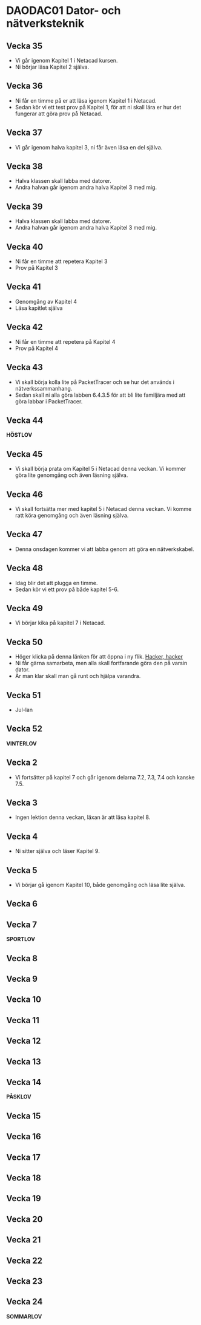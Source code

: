 # DAODAC01 Dator- och nätverksteknik

## Vecka 35

- Vi går igenom Kapitel 1 i Netacad kursen.<br>
- Ni börjar läsa Kapitel 2 själva.


<!-- -->

## Vecka 36

 - Ni får en timme på er att läsa igenom Kapitel 1 i Netacad.
 - Sedan kör vi ett test prov på Kapitel 1, för att ni skall lära er hur det fungerar att göra prov på Netacad.

## Vecka 37

- Vi går igenom halva kapitel 3, ni får även läsa en del själva.

## Vecka 38

- Halva klassen skall labba med datorer.
- Andra halvan går igenom andra halva Kapitel 3 med mig.

## Vecka 39

- Halva klassen skall labba med datorer.
- Andra halvan går igenom andra halva Kapitel 3 med mig.

## Vecka 40
 - Ni får en timme att repetera Kapitel 3
 - Prov på Kapitel 3

## Vecka 41

 - Genomgång av Kapitel 4
 - Läsa kapitlet själva

## Vecka 42
 
 - Ni får en timme att repetera på Kapitel 4
 - Prov på Kapitel 4

## Vecka 43

 - Vi skall börja kolla lite på PacketTracer och se hur det används i nätverkssammanhang.
 - Sedan skall ni alla göra labben 6.4.3.5 för att bli lite familjära med att göra labbar i PacketTracer.

## Vecka 44

**HÖSTLOV**

## Vecka 45

- Vi skall börja prata om Kapitel 5 i Netacad denna veckan. Vi kommer göra lite genomgång och även läsning själva.

## Vecka 46

- Vi skall fortsätta mer med kapitel 5 i Netacad denna veckan. Vi komme ratt köra genomgång och även läsning själva.

## Vecka 47
- Denna onsdagen kommer vi att labba genom att göra en nätverkskabel.

## Vecka 48
- Idag blir det att plugga en timme.
- Sedan kör vi ett prov på både kapitel 5-6.

## Vecka 49
- Vi börjar kika på kapitel 7 i Netacad.

## Vecka 50

- Höger klicka på denna länken för att öppna i ny flik. [Hacker, hacker](https://hacker-game--eco27.repl.co/)
- Ni får gärna samarbeta, men alla skall fortfarande göra den på varsin dator.
- Är man klar skall man gå runt och hjälpa varandra.

## Vecka 51
 - Jul-lan

## Vecka 52

**VINTERLOV**

## Vecka 2
 - Vi fortsätter på kapitel 7 och går igenom delarna 7.2, 7.3, 7.4 och kanske 7.5.

## Vecka 3
- Ingen lektion denna veckan, läxan är att läsa kapitel 8.

## Vecka 4
- Ni sitter själva och läser Kapitel 9.

## Vecka 5
- Vi börjar gå igenom Kapitel 10, både genomgång och läsa lite själva.

## Vecka 6

## Vecka 7

**SPORTLOV**

## Vecka 8

## Vecka 9

## Vecka 10

## Vecka 11

## Vecka 12

## Vecka 13

## Vecka 14

**PÅSKLOV**

## Vecka 15

## Vecka 16

## Vecka 17

## Vecka 18

## Vecka 19

## Vecka 20

## Vecka 21

## Vecka 22

## Vecka 23

## Vecka 24

**SOMMARLOV**

